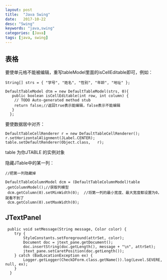 ```yaml
---
layout: post
title:  "Java Swing"
date:   2017-10-22
desc: "Swing"
keywords: "java,swing"
categories: [Java]
tags: [java, swing]
---
```


## 表格

要使单元格不能被编辑，重写tableModel里面的isCellEditable即可，例如：
    
    String[] strs = { "学号", "姓名", "性别", "年龄", "地址" };
    
    DefaultTableModel dtm = new DefaultTableModel(strs, 0){
       public boolean isCellEditable(int row, int column) {
        // TODO Auto-generated method stub
        return false;//返回true表示能编辑，false表示不能编辑
       }   
      };
    
要使数据居中对齐：

    DefaultTableCellRenderer r = new DefaultTableCellRenderer();   
    r.setHorizontalAlignment(JLabel.CENTER);   
    table.setDefaultRenderer(Object.class,   r);

table 为你JTABLE 的实例对象

隐藏JTable中的某一列：

    //把第一列隐藏掉
    
    DefaultTableColumnModel dcm = (DefaultTableColumnModel)table .getColumnModel();//获取列模型  
     dcm.getColumn(0).setMinWidth(0);  //将第一列的最小宽度、最大宽度都设置为0，就看不到了
     dcm.getColumn(0).setMaxWidth(0);

## JTextPanel

	 public void setMessage(String message, Color color) {
        try {
            StyleConstants.setForeground(attrSet, color);
            Document doc = jtext_pane.getDocument();
            doc.insertString(doc.getLength(), message + "\n", attrSet);
            jtext_pane.setCaretPosition(doc.getLength());
        } catch (BadLocationException ex) {
            Logger.getLogger(CheckDForm.class.getName()).log(Level.SEVERE, null, ex);
        }
	  }